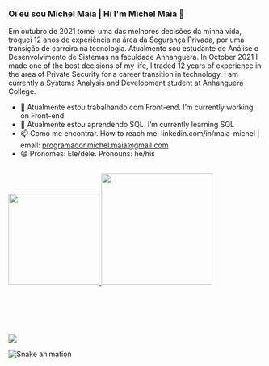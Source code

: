 ### Oi eu sou Michel Maia | Hi I'm Michel Maia 👋

Em outubro de 2021 tomei uma das melhores decisões da minha vida, troquei 12 anos de experiência na área da Segurança Privada, por uma transição de carreira na tecnologia. Atualmente sou estudante de Análise e Desenvolvimento de Sistemas na faculdade Anhanguera. 
In October 2021 I made one of the best decisions of my life, I traded 12 years of experience in the area of Private Security for a career transition in technology. I am currently a Systems Analysis and Development student at Anhanguera College. 



- 🔭 Atualmente estou trabalhando com Front-end. I’m currently working on Front-end
- 🌱 Atualmente estou aprendendo SQL. I’m currently learning SQL
- 📫 Como me encontrar. How to reach me: linkedin.com/in/maia-michel | email: programador.michel.maia@gmail.com
- 😄 Pronomes: Ele/dele. Pronouns: he/his
<br>

  
  <div>
  <a href="https://github.com/michel-maia">
  <img height="180em" src="https://github-readme-stats.vercel.app/api?username=michel-maia&show_icons=true&theme=prussian&include_all_commits=true&count_private=true"/>
  <img height="220em" src="https://github-readme-stats.vercel.app/api/top-langs/?username=michel-maia&layout=compact&langs_count=168&theme=prussian"/>
  </div> <br> <br>


## 

<br>

<div>

<a href="https://www.linkedin.com/in/maia-michel" target="_blank"> <img src="https://img.shields.io/badge/LinkedIn-0077B5?style=for-the-badge&logo=linkedin&logoColor=white"/> </a>


![Snake animation](https://github.com/Michel-Maia/Michel-Maia/blob/output/github-contribution-grid-snake.svg)

</div>
